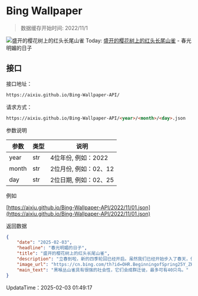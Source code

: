 # Bing Wallpaper

> 数据缓存开始时间: 2022/11/1

![盛开的樱花树上的红头长尾山雀](https://cn.bing.com/th?id=OHR.BeginningofSpring25Y_ZH-CN7356156800_1920x1080.webp)
Today: [盛开的樱花树上的红头长尾山雀](https://cn.bing.com/th?id=OHR.BeginningofSpring25Y_ZH-CN7356156800_1920x1080.webp) - 春光明媚的日子

## 接口

接口地址：

```html
https://aixiu.github.io/Bing-Wallpaper-API/
```

请求方式：

```html
https://aixiu.github.io/Bing-Wallpaper-API/<year>/<month>/<day>.json
```

参数说明

| 参数 | 类型 | 说明 |
| - | - | - |
| year | str | 4位年份, 例如：2022 |
| month | str | 2位月份, 例如：02、12 |
| day | str | 2位日期, 例如：02、25 |

例如

[https://aixiu.github.io/Bing-Wallpaper-API/2022/11/01.json](https://aixiu.github.io/Bing-Wallpaper-API/2022/11/01.json)

返回数据

```json
{
    "date": "2025-02-03",
    "headline": "春光明媚的日子",
    "title": "盛开的樱花树上的红头长尾山雀",
    "description": "立春到啦，新的四季轮回已经开启。虽然我们已经开始步入了春天，但中国幅员辽阔，南北跨度大，很多地区都是只是刚刚进入春天的前奏阶段。",
    "image_url": "https://cn.bing.com/th?id=OHR.BeginningofSpring25Y_ZH-CN7356156800_1920x1080.webp",
    "main_text": "黑喉丛山雀具有很强的社会性，它们会成群迁徙，最多可有40只鸟。"
}
```

UpdataTime：2025-02-03 01:49:17
